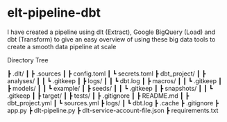 # elt-pipeline-dbt
I have created a pipeline using dlt (Extract), Google BigQuery (Load) and dbt (Transform) to give an easy overview of using these big data tools to create a smooth data pipeline at scale

Directory Tree

┣ .dlt/
┃ ┣ .sources
┃ ┣ config.toml
┃ ┗ secrets.toml
┣ dbt_project/
┃ ┣ analyses/
┃ ┃ ┗ .gitkeep
┃ ┣ logs/
┃ ┃ ┗ dbt.log
┃ ┣ macros/
┃ ┃ ┗ .gitkeep
┃ ┣ models/
┃ ┃ ┗ example/
┃ ┣ seeds/
┃ ┃ ┗ .gitkeep
┃ ┣ snapshots/
┃ ┃ ┗ .gitkeep
┃ ┣ target/
┃ ┣ tests/
┃ ┣ .gitignore
┃ ┣ README.md
┃ ┣ dbt_project.yml
┃ ┗ sources.yml
┣ logs/
┃ ┗ dbt.log
┣ .cache
┣ .gitignore
┣ app.py
┣ dlt-pipeline.py
┣ dlt-service-account-file.json
┣ requirements.txt
